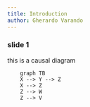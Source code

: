 ```yaml
---
title: Introduction
author: Gherardo Varando
---
```


### slide 1

this is a causal diagram
```mermaid
    graph TB
    X --> Y --> Z
    X --> Z
    Z --> W
    Z --> V
```
